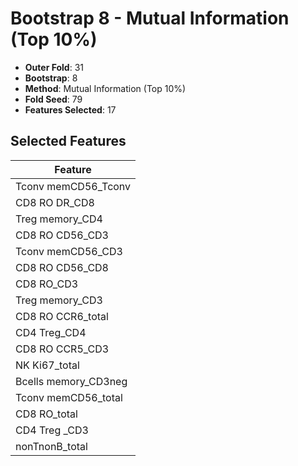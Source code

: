 # Bootstrap 8 - Mutual Information (Top 10%)

- **Outer Fold**: 31
- **Bootstrap**: 8
- **Method**: Mutual Information (Top 10%)
- **Fold Seed**: 79
- **Features Selected**: 17

## Selected Features

| Feature |
|---------|
| Tconv memCD56_Tconv |
| CD8 RO DR_CD8 |
| Treg memory_CD4 |
| CD8 RO CD56_CD3 |
| Tconv memCD56_CD3 |
| CD8 RO CD56_CD8 |
| CD8 RO_CD3 |
| Treg memory_CD3 |
| CD8 RO CCR6_total |
| CD4 Treg_CD4 |
| CD8 RO CCR5_CD3 |
| NK Ki67_total |
| Bcells memory_CD3neg |
| Tconv memCD56_total |
| CD8 RO_total |
| CD4 Treg _CD3 |
| nonTnonB_total |

